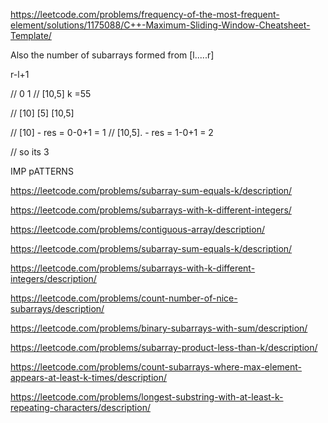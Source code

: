 https://leetcode.com/problems/frequency-of-the-most-frequent-element/solutions/1175088/C++-Maximum-Sliding-Window-Cheatsheet-Template/


Also the number of subarrays formed from [l.....r]

r-l+1



//  0  1
// [10,5] k =55

// [10] [5] [10,5]

// [10]         - res = 0-0+1 = 1
// [10,5].      - res = 1-0+1 = 2


// so its 3



IMP pATTERNS

https://leetcode.com/problems/subarray-sum-equals-k/description/

https://leetcode.com/problems/subarrays-with-k-different-integers/


 https://leetcode.com/problems/contiguous-array/description/

 https://leetcode.com/problems/subarray-sum-equals-k/description/
 
 https://leetcode.com/problems/subarrays-with-k-different-integers/description/
 
 https://leetcode.com/problems/count-number-of-nice-subarrays/description/
 
 https://leetcode.com/problems/binary-subarrays-with-sum/description/
 
 https://leetcode.com/problems/subarray-product-less-than-k/description/
 
 https://leetcode.com/problems/count-subarrays-where-max-element-appears-at-least-k-times/description/
 
https://leetcode.com/problems/longest-substring-with-at-least-k-repeating-characters/description/

